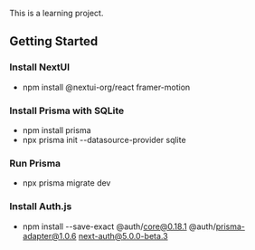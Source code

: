 This is a learning project.

## Getting Started

### Install NextUI

- npm install @nextui-org/react framer-motion

### Install Prisma with SQLite

- npm install prisma
- npx prisma init --datasource-provider sqlite

### Run Prisma

- npx prisma migrate dev

### Install Auth.js

- npm install --save-exact @auth/core@0.18.1 @auth/prisma-adapter@1.0.6 next-auth@5.0.0-beta.3
